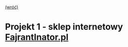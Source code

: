 [(wróć)](../)

# Projekt 1 - sklep internetowy [FajrantInator.pl](https://github.com/PatrykFlama/FajrantInator.pl)
